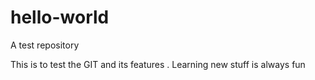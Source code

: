 # hello-world
A test repository

This is to test the GIT and its features . Learning new stuff is always fun
